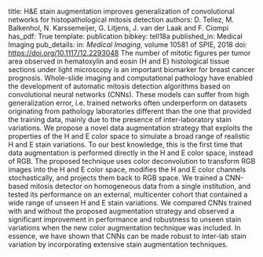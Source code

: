 title: H&E stain augmentation improves generalization of convolutional networks for histopathological mitosis detection
authors: D. Tellez, M. Balkenhol, N. Karssemeijer, G. Litjens, J. van der Laak and F. Ciompi
has_pdf: True
template: publication
bibkey: tell18a
published_in: Medical Imaging
pub_details: in: <i>Medical Imaging</i>, volume 10581 of SPIE, 2018
doi: https://doi.org/10.1117/12.2293048
The number of mitotic figures per tumor area observed in hematoxylin and eosin (H and E) histological tissue sections under light microscopy is an important biomarker for breast cancer prognosis. Whole-slide imaging and computational pathology have enabled the development of automatic mitosis detection algorithms based on convolutional neural networks (CNNs). These models can suffer from high generalization error, i.e. trained networks often underperform on datasets originating from pathology laboratories different than the one that provided the training data, mainly due to the presence of inter-laboratory stain variations. We propose a novel data augmentation strategy that exploits the properties of the H and E color space to simulate a broad range of realistic H and E stain variations. To our best knowledge, this is the first time that data augmentation is performed directly in the H and E color space, instead of RGB. The proposed technique uses color deconvolution to transform RGB images into the H and E color space, modifies the H and E color channels stochastically, and projects them back to RGB space. We trained a CNN-based mitosis detector on homogeneous data from a single institution, and tested its performance on an external, multicenter cohort that contained a wide range of unseen H and E stain variations. We compared CNNs trained with and without the proposed augmentation strategy and observed a significant improvement in performance and robustness to unseen stain variations when the new color augmentation technique was included. In essence, we have shown that CNNs can be made robust to inter-lab stain variation by incorporating extensive stain augmentation techniques.

